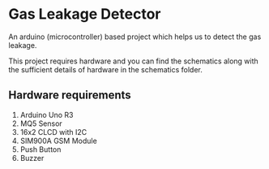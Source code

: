 # Gas Leakage Detector
An arduino (microcontroller) based project which helps us to detect the gas leakage.

This project requires hardware and you can find the schematics along with the sufficient details of hardware in the schematics folder.

## Hardware requirements
1. Arduino Uno R3
2. MQ5 Sensor
3. 16x2 CLCD with I2C
4. SIM900A GSM Module
5. Push Button
6. Buzzer
